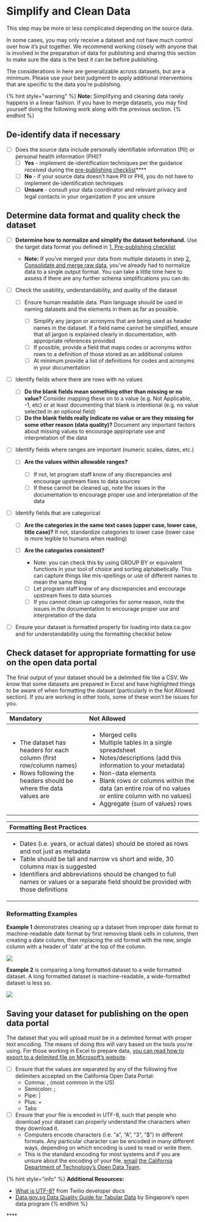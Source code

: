# Simplify and Clean Data

This step may be more or less complicated depending on the source data.

In some cases, you may only receive a dataset and not have much control over how it’s put together. We recommend working closely with anyone that is involved in the preparation of data for publishing and sharing this section to make sure the data is the best it can be before publishing.

The considerations in here are generalizable across datasets, but are a minimum. Please use your best judgment to apply additional interventions that are specific to the data you’re publishing.

{% hint style="warning" %}
**Note:** Simplifying and cleaning data rarely happens in a linear fashion. If you have to merge datasets, you may find yourself doing the following work along with the previous section.
{% endhint %}

## De-identify data if necessary

* [ ] Does the source data include personally identifiable information \(PII\) or personal health information \(PHI\)?
  * [ ] **Yes** - implement de-identification techniques per the guidance received during the [pre-publishing checklist](review-the-pre-publishing-checklist.md)\*\*\*\*
  * [ ] **No** - if your source data doesn’t have PII or PHI, you do not have to implement de-identification techniques
  * [ ] **Unsure** - consult your data coordinator and relevant privacy and legal contacts in your organization if you are unsure

## Determine data format and quality check the dataset

* [ ] **Determine how to normalize and simplify the dataset beforehand.** Use the target data format you defined in [1. Pre-publishing checklist](review-the-pre-publishing-checklist.md)

  * **Note:** If you’ve merged your data from multiple datasets in step [2. Consolidate and merge raw data](consolidate-and-merge-raw-data.md), you’ve already had to normalize data to a single output format. You can take a little time here to assess if there are any further schema simplifications you can do.

* [ ] Check the usability, understandability, and quality of the dataset
  * [ ] Ensure human readable data. Plain language should be used in naming datasets and the elements in them as far as possible.

    * [ ] Simplify any jargon or acronyms that are being used as header names in the dataset. If a field name cannot be simplified, ensure that all jargon is explained clearly in documentation, with appropriate references provided
    * [ ] If possible, provide a field that maps codes or acronyms within rows to a definition of those stored as an additional column
    * [ ] At minimum provide a list of definitions for codes and acronyms in your documentation
* [ ] Identify fields where there are rows with no values

  * [ ] **Do the blank fields mean something other than missing or no value?** Consider mapping these on to a value \(e.g. Not Applicable, -1, etc\) or at least documenting that blank is intentional \(e.g. no value selected in an optional field\)
  * [ ] **Do the blank fields really indicate no value or are they missing for some other reason \(data quality\)?** Document any important factors about missing values to encourage appropriate use and interpretation of the data

* [ ] Identify fields where ranges are important \(numeric scales, dates, etc.\)
  * [ ] **Are the values within allowable ranges?**

    * [ ] If not, let program staff know of any discrepancies and encourage upstream fixes to data sources
    * [ ] If these cannot be cleaned up, note the issues in the documentation to encourage proper use and interpretation of the data
* [ ] Identify fields that are categorical
  * [ ] **Are the categories in the same text cases \(upper case, lower case, title case\)?** If not, standardize categories to lower case \(lower case is more legible to humans when reading\)
  * [ ] **Are the categories consistent?**

    * Note: you can check this by using GROUP BY or equivalent functions in your tool of choice and sorting alphabetically. This can capture things like mis-spellings or use of different names to mean the same thing
    * [ ] Let program staff know of any discrepancies and encourage upstream fixes to data sources
    * [ ] If you cannot clean up categories for some reason, note the issues in the documentation to encourage proper use and interpretation of the data
* [ ] Ensure your dataset is formatted properly for loading into data.ca.gov and for understandability using the formatting checklist below

## Check dataset for appropriate formatting for use on the open data portal

The final output of your dataset should be a delimited file like a CSV. We know that some datasets are prepared in Excel and have highlighted things to be aware of when formatting the dataset \(particularly in the Not Allowed section\). If you are working in other tools, some of these won’t be issues for you.

<table>
  <thead>
    <tr>
      <th style="text-align:left"><b>Mandatory</b>
      </th>
      <th style="text-align:left"><b>Not Allowed</b>
      </th>
    </tr>
  </thead>
  <tbody>
    <tr>
      <td style="text-align:left">
        <ul>
          <li>The dataset has headers for each column (first row/column names)</li>
          <li>Rows following the headers should be where the data values are</li>
        </ul>
      </td>
      <td style="text-align:left">
        <ul>
          <li>Merged cells</li>
          <li>Multiple tables in a single spreadsheet</li>
          <li>Notes/descriptions (add this information to your metadata)</li>
          <li>Non-data elements</li>
          <li>Blank rows or columns within the data (an entire row of no values or entire
            column with no values)</li>
          <li>Aggregate (sum of values) rows</li>
        </ul>
      </td>
    </tr>
  </tbody>
</table>

<table>
  <thead>
    <tr>
      <th style="text-align:left"><b>Formatting Best Practices</b>
      </th>
    </tr>
  </thead>
  <tbody>
    <tr>
      <td style="text-align:left">
        <p></p>
        <ul>
          <li>Dates (i.e. years, or actual dates) should be stored as rows and not just
            as metadata</li>
          <li>Table should be tall and narrow vs short and wide, 30 columns max is suggested</li>
          <li>Identifiers and abbreviations should be changed to full names or values
            or a separate field should be provided with those definitions</li>
        </ul>
      </td>
    </tr>
  </tbody>
</table>

### **Reformatting Examples** 

**Example 1** demonstrates cleaning up a dataset from improper date format to machine-readable date format by first removing blank cells in columns, then creating a date column, then replacing the old format with the new, single column with a header of 'date' at the top of the column.

![](.gitbook/assets/5.png)

**Example 2** is comparing a long formatted dataset to a wide formatted dataset. A long formatted dataset is machine-readable, a wide-formatted dataset is less so.

![](.gitbook/assets/6.png)

## Saving your dataset for publishing on the open data portal

The dataset that you will upload must be in a delimited format with proper text encoding. The means of doing this will vary based on the tools you’re using. For those working in Excel to prepare data, [you can read how to export to a delimited file on Microsoft’s website](https://support.microsoft.com/en-us/office/save-a-workbook-to-text-format-txt-or-csv-3e9a9d6c-70da-4255-aa28-fcacf1f081e6).

* [ ] Ensure that the values are separated by any of the following five delimiters accepted on the California Open Data Portal:
  * Comma: , \(most common in the US\)
  * Semicolon: ;
  * Pipe: \|
  * Plus: +
  * Tabs
* [ ] Ensure that your file is encoded in UTF-8, such that people who download your dataset can properly understand the characters when they download it.
  * Computers encode characters \(i.e. “a”, “A”, “3”, “$”\) in different formats. Any particular character can be encoded in many different ways, depending on which encoding is used to read or write them.
  * This is the standard encoding for most systems and if you are unsure about the encoding of your file, [email](mailto:opendata@state.ca.gov?subject=Help%20with%20encoding%20formats%20for%20open%20data&body=I%20need%20help%20making%20sure%20I'm%20properly%20encoding%20my%20file%20in%20UTF-8.%20Note:%20Please%20provide%20additional%20information%20like%20the%20application%20you're%20using%20to%20prepare%20the%20data%20to%20assist%20the%20team%20in%20helping%20you.) [the California Department of Technology’s Open Data Team](mailto:opendata@state.ca.gov?subject=Help%20with%20encoding%20formats%20for%20open%20data&body=I%20need%20help%20making%20sure%20I'm%20properly%20encoding%20my%20file%20in%20UTF-8.%20Note:%20Please%20provide%20additional%20information%20like%20the%20application%20you're%20using%20to%20prepare%20the%20data%20to%20assist%20the%20team%20in%20helping%20you.).

{% hint style="info" %}
**Additional Resources:** 

* [What is UTF-8?](https://www.twilio.com/docs/glossary/what-utf-8) from Twilio developer docs
* [Data.gov.sg Data Quality Guide for Tabular Data](https://github.com/datagovsg/data-quality) by Singapore’s open data program
{% endhint %}

\*\*\*\*

